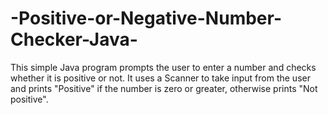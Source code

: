 # -Positive-or-Negative-Number-Checker-Java-

This simple Java program prompts the user to enter a number and checks whether it is positive or not. It uses a Scanner to take input from the user and prints "Positive" if the number is zero or greater, otherwise prints "Not positive".
